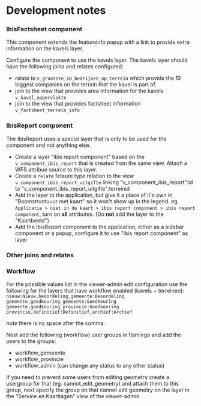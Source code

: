 # Development notes

### IbisFactsheet component

This component extends the featureinfo popup with a link to provide extra information on the kavels layer.

Configure the component to use the kavels layer.
The kavels layer should have the following joins and relates configured:

  - relate to `v_grootste_10_bedrijven_op_terrein` which provide the 10 biggest companies on the terrain that the kavel is part of.
  - join to the view that provides area information for the kavels `v_kavel_oppervlakte`
  - join to the view that provides factsheet information `v_factsheet_terrein_info`

### IbisReport component

The IbisReport uses a special layer that is only to be used for the component and not anything else.

  - Create a layer "ibis report component" based on the `v_component_ibis_report` that is created from the same view. Attach a WFS attribue source to this layer.
  - Create a `relate` fetaure type relation to the view `v_component_ibis_report_uitgifte` linking "v_component_ibis_report":id to "v_component_ibis_report_uitgifte":terreinid
  - Add the layer to the application, but give it a place of it's own in "Boomstructuuur met kaart" so it won't show up in the legend. eg. `Applicatie > niet in de kaart > ibis report component > ibis report component`, turn on __all__ attributes. (Do __not__ add the layer to the "Kaartbeeld")
  - Add the IbisReport component to the application, either as a sidebar component or a popup, configure it to use "ibis report component" as layer


### Other joins and relates


### Workflow

For the possible values list in the viewer-admin edit configuration use the following for the layers that have workflow enabled (kavels + terreinen):
`nieuw:Nieuw,beoordeling_gemeente:Beoordeling gemeente,goedkeuring_gemeente:Goedkeuring gemeente,goedkeuring_provincie:Goedkeuring provincie,definitief:Definitief,archief:Archief`

_note_ there is no space after the comma.

Next add the following (workflow) user groups in flamingo and add the users to the groups:
 - workflow_gemeente
 - workflow_provincie
 - workflow_admin (can change any status to any other status)

If you need to prevent some users from editing geometry create a usergroup for that (eg. cannot_edit_geometry) and attach them to this group, next specify the group on that cannot edit geometry on the layer in the "Service en Kaartlagen" view of the viewer-admin

